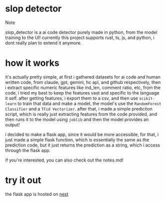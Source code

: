 # slop detector


> [!NOTE]
> slop_detector is a ai code detector purely made in python, from the model training to the UI! currently this project supports rust, ts, js, and python, i dont really plan to extend it anymore. 

# how it works 
it's actually pretty simple, at first i gathered datasets for ai code and human written code, from claude, gpt, gemini, hc api, and github respectively, then i extract specific numeric features like ind_len, comment ratio, etc, from the code, i tried my best to keep the features vast and specific to the language it self. after getting features, i export them to a csv, and then use ```scikit-learn``` to train that data and make a model, the model's use the ```RandomForest Classifier``` and a ```TFid Vectorizer```. after that, i made a simple prediction script, which is really just extracting features from the code provided, and then runs it to the model using ```joblib``` and then the model provides an output!

i decided to make a flask app, since it would be more accessible, for that, i just made a simple flask function, which is essentially the same as the prediction code, but it just returns the prediction as a string, which i access through the flask app.

if you're interested, you can also check out the notes.md!

# try it out
the flask app is hosted on [nest]("https://slop.divpr.hackclub.app")
